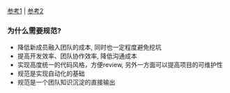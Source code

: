 [参考1](https://juejin.im/post/5d19dd8be51d457755550935)
| [参考2](https://juejin.im/post/5d3a7134f265da1b5d57f1ed)

### 为什么需要规范?

- 降低新成员融入团队的成本, 同时也一定程度避免挖坑
- 提高开发效率、团队协作效率, 降低沟通成本
- 实现高度统一的代码风格，方便review, 另外一方面可以提高项目的可维护性
- 规范是实现自动化的基础
- 规范是一个团队知识沉淀的直接输出

